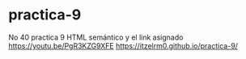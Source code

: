 # practica-9
No 40 practica 9 HTML semántico y el link asignado https://youtu.be/PgR3KZG9XFE
 https://itzelrm0.github.io/practica-9/
